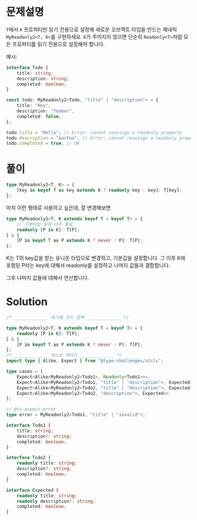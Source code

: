 # 문제설명

`T`에서 `K` 프로퍼티만 읽기 전용으로 설정해 새로운 오브젝트 타입을 만드는 제네릭 `MyReadonly2<T, K>`를 구현하세요. `K`가 주어지지 않으면 단순히 `Readonly<T>`처럼 모든 프로퍼티를 읽기 전용으로 설정해야 합니다.

예시:

```ts
interface Todo {
	title: string;
	description: string;
	completed: boolean;
}

const todo: MyReadonly2<Todo, "title" | "description"> = {
	title: "Hey",
	description: "foobar",
	completed: false,
};

todo.title = "Hello"; // Error: cannot reassign a readonly property
todo.description = "barFoo"; // Error: cannot reassign a readonly property
todo.completed = true; // OK
```

# 풀이

```ts
type MyReadonly2<T, K> = {
	[key in keyof T as key extends K ? readonly key : key]: T[key];
};
```

마치 이런 형태로 사용하고 싶은데, 잘 변경해보면

```ts
type MyReadonly2<T, K extends keyof T = keyof T> = {
	// 기본타입 설정 아주 중요
	readonly [P in K]: T[P];
} & {
	[P in keyof T as P extends K ? never : P]: T[P];
};
```

K는 T의 key값을 받는 유니온 타입으로 변경하고, 기본값을 설정합니다.
그 이후 K에 포함된 P라는 key에 대해서 readonly를 설정하고 나머지 값들과 결합합니다.

그후 나머지 값들에 대해서 연산합니다.

# Solution

```ts
/* _____________ 여기에 코드 입력 _____________ */

type MyReadonly2<T, K extends keyof T = keyof T> = {
	readonly [P in K]: T[P];
} & {
	[P in keyof T as P extends K ? never : P]: T[P];
};
/* _____________ 테스트 케이스 _____________ */
import type { Alike, Expect } from "@type-challenges/utils";

type cases = [
	Expect<Alike<MyReadonly2<Todo1>, Readonly<Todo1>>>,
	Expect<Alike<MyReadonly2<Todo1, "title" | "description">, Expected>>,
	Expect<Alike<MyReadonly2<Todo2, "title" | "description">, Expected>>,
	Expect<Alike<MyReadonly2<Todo2, "description">, Expected>>
];

// @ts-expect-error
type error = MyReadonly2<Todo1, "title" | "invalid">;

interface Todo1 {
	title: string;
	description?: string;
	completed: boolean;
}

interface Todo2 {
	readonly title: string;
	description?: string;
	completed: boolean;
}

interface Expected {
	readonly title: string;
	readonly description?: string;
	completed: boolean;
}
```
